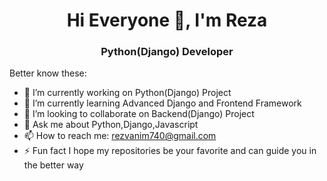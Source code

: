 <h1 align="center">Hi Everyone 👋, I'm Reza</h1>
<h3 align="center">Python(Django) Developer</h3>

Better know these:

- 🔭 I’m currently working on Python(Django) Project
- 🌱 I’m currently learning Advanced Django and Frontend Framework
- 👯 I’m looking to collaborate on Backend(Django) Project 
- 💬 Ask me about Python,Django,Javascript
- 📫 How to reach me: rezvanim740@gmail.com
- ⚡ Fun fact I hope my repositories be your favorite and can guide you in the better way 

